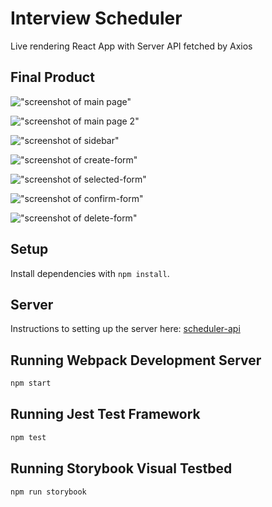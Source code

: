# Interview Scheduler

Live rendering React App with Server API fetched by Axios

## Final Product

!["screenshot of main page"](https://github.com/pos03142ap/scheduler/blob/master/docs/main-page.png)

!["screenshot of main page 2"](https://github.com/pos03142ap/scheduler/blob/master/docs/main-page-2.png)

!["screenshot of sidebar"](https://github.com/pos03142ap/scheduler/blob/master/docs/sidebar.png)

!["screenshot of create-form"](https://github.com/pos03142ap/scheduler/blob/master/docs/create-form.png)

!["screenshot of selected-form"](https://github.com/pos03142ap/scheduler/blob/master/docs/selected-form.png)

!["screenshot of confirm-form"](https://github.com/pos03142ap/scheduler/blob/master/docs/confirm-form.png)

!["screenshot of delete-form"](https://github.com/pos03142ap/scheduler/blob/master/docs/delete-form.png)

## Setup

Install dependencies with `npm install`.


## Server

Instructions to setting up the server here: [scheduler-api](https://github.com/pos03142ap/scheduler-api) 


## Running Webpack Development Server

```sh
npm start
```

## Running Jest Test Framework

```sh
npm test
```

## Running Storybook Visual Testbed

```sh
npm run storybook
```

